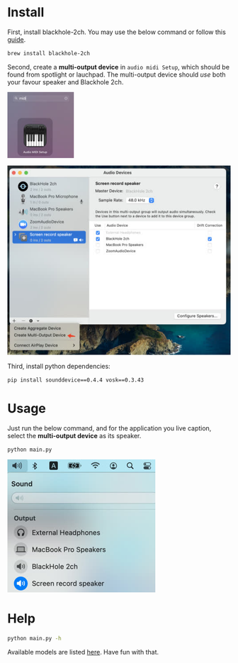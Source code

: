 # Install
First, install blackhole-2ch. You may use the below command or follow this [guide](https://github.com/ExistentialAudio/BlackHole#installation-instructions).

```sh
brew install blackhole-2ch
```

Second, create a **multi-output device** in `audio midi Setup`, which should be found from spotlight or lauchpad. The multi-output device should *use* both your favour speaker and Blackhole 2ch.

![](docs/launchpad.jpg)

![](docs/multi-output.jpg)

Third, install python dependencies:

```sh
pip install sounddevice==0.4.4 vosk==0.3.43
```

# Usage
Just run the below command, and for the application you live caption, select the **multi-output device** as its speaker.

```sh
python main.py
```

![](docs/speaker.jpg)

# Help

```sh
python main.py -h
```

Available models are listed [here](https://alphacephei.com/vosk/models). Have fun with that.
